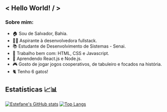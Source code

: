 ## < Hello World! / >

### Sobre mim: 

- 🏠 Sou de Salvador, Bahia.
- 👩‍💻 Aspirante à desenvolvedora fullstack.
- 📚 Estudante de Desenvolvimento de Sistemas - Senai.
- 🧠 Trabalho bem com: HTML, CSS e Javascript.
- 📖 Aprendendo React.js e Node.js.
- 🎮 Gosto de jogar jogos cooperativos, de tabuleiro e focados na história. <br>
- 🐈 Tenho 6 gatos!


## Estatísticas 📈📊
[![Estefane's GitHub stats](https://github-readme-stats.vercel.app/api?username=estefaneluz&count_private=true&show_icons=true&theme=dark)](https://github.com/estefaneluz/github-readme-stats) [![Top Langs](https://github-readme-stats.vercel.app/api/top-langs/?username=estefaneluz&layout=compact&theme=dark)](https://github.com/estefaneluz/github-readme-stats)


<!--
**estefaneluz/estefaneluz** is a ✨ _special_ ✨ repository because its `README.md` (this file) appears on your GitHub profile.

Here are some ideas to get you started:

- 🔭 I’m currently working on ...
- 🌱 I’m currently learning ...
- 👯 I’m looking to collaborate on ...
- 🤔 I’m looking for help with ...
- 💬 Ask me about ...
- 📫 How to reach me: ...
- 😄 Pronouns: ...
- ⚡ Fun fact: ...
-->
